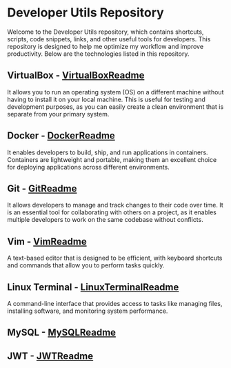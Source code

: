 # Developer Utils Repository
Welcome to the Developer Utils repository, which contains shortcuts, scripts, code snippets, links, and other useful tools for developers. This repository is designed to help me optimize my workflow and improve productivity. Below are the technologies listed in this repository.

## VirtualBox - [VirtualBoxReadme](https://github.com/tbdbatista/dev-utils/blob/main/VirtualBoxReadme.md)
It allows you to run an operating system (OS) on a different machine without having to install it on your local machine. This is useful for testing and development purposes, as you can easily create a clean environment that is separate from your primary system.

## Docker - [DockerReadme](https://github.com/tbdbatista/dev-utils/blob/main/DockerReadme.md)
It enables developers to build, ship, and run applications in containers. Containers are lightweight and portable, making them an excellent choice for deploying applications across different environments.

## Git - [GitReadme](https://github.com/tbdbatista/dev-utils/blob/main/GitReadme.md)
It allows developers to manage and track changes to their code over time. It is an essential tool for collaborating with others on a project, as it enables multiple developers to work on the same codebase without conflicts. 

## Vim - [VimReadme](https://github.com/tbdbatista/dev-utils/blob/main/VimReadme.md)
A text-based editor that is designed to be efficient, with keyboard shortcuts and commands that allow you to perform tasks quickly.

## Linux Terminal - [LinuxTerminalReadme](https://github.com/tbdbatista/dev-utils/blob/main/LinuxTerminalReadme.md)
A command-line interface that provides access to tasks like managing files, installing software, and monitoring system performance.

## MySQL - [MySQLReadme](https://github.com/tbdbatista/dev-utils/blob/main/MySQLReadme.md)

## JWT - [JWTReadme](https://github.com/tbdbatista/dev-utils/blob/main/JWTReadme)
